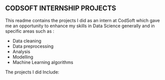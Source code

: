## CODSOFT INTERNSHIP PROJECTS

This readme contains the projects I did as an intern at CodSoft which gave me an 
opportunity to enhance my skills in Data Science generally and in specific areas
such as :
- Data cleaning
- Data preprocessing
- Analysis
- Modelling
- Machine Learning algorithms

The projects I did Include:

